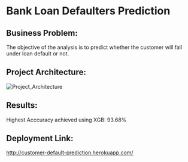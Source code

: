 # Bank Loan Defaulters Prediction

## Business Problem:
The objective of the analysis is to predict whether the customer will fall under loan default or not. 

## Project Architecture:
![Project_Architecture](https://github.com/anandr07/Loan-Defaulters-Prediction/assets/66896800/94ca0866-c019-408e-9b2f-fd6b344cc65d)

## Results:
Highest Acccuracy achieved using XGB: 93.68%

## Deployment Link:
http://customer-default-prediction.herokuapp.com/



